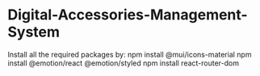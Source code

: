 # Digital-Accessories-Management-System
Install all the required packages by:
npm install @mui/icons-material
npm install @emotion/react @emotion/styled
npm install react-router-dom

